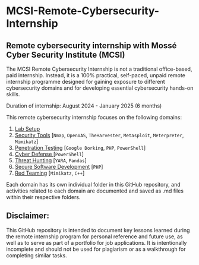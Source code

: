 # MCSI-Remote-Cybersecurity-Internship
## Remote cybersecurity internship with Mossé Cyber Security Institute (MCSI)

The MCSI Remote Cybersecurity Internship is not a traditional office-based, paid internship. Instead, it is a 100% practical, self-paced, unpaid remote internship programme designed for gaining exposure to different cybersecurity domains and for developing essential cybersecurity hands-on skills.

Duration of internship: August 2024 - January 2025 (6 months)

This remote cybersecurity internship focuses on the following domains:
1. [Lab Setup](https://github.com/aaronamran/MCSI-Remote-Cybersecurity-Internship/blob/main/Lab%20Setup/CONTENTS-Lab-Setup.md)  
2. [Security Tools](https://github.com/aaronamran/MCSI-Remote-Cybersecurity-Internship/blob/main/Security%20Tools/CONTENTS-Security-Tools.md)  [`Nmap`, `OpenVAS`, `TheHarvester`, `Metasploit`, `Meterpreter`, `Mimikatz`]
3. [Penetration Testing](https://github.com/aaronamran/MCSI-Remote-Cybersecurity-Internship/blob/main/Penetration%20Testing/CONTENTS-Penetration-Testing.md)  [`Google Dorking`, `PHP`, `PowerShell`]
4. [Cyber Defense ](https://github.com/aaronamran/MCSI-Remote-Cybersecurity-Internship/blob/main/Cyber%20Defense/CONTENTS-Cyber-Defense.md)  [`PowerShell`]
5. [Threat Hunting](https://github.com/aaronamran/MCSI-Remote-Cybersecurity-Internship/blob/main/Threat%20Hunting/CONTENTS-Threat-Hunting.md) [`YARA`, `Pandas`]
6. [Secure Software Development](https://github.com/aaronamran/MCSI-Remote-Cybersecurity-Internship/blob/main/Secure%20Software%20Development/CONTENTS-Secure-Software-Development.md)  [`PHP`]
7. [Red Teaming](https://github.com/aaronamran/MCSI-Remote-Cybersecurity-Internship/blob/main/Red%20Teaming/CONTENTS-Red-Teaming.md)  [`Mimikatz`, `C++`]

Each domain has its own individual folder in this GitHub repository, and activities related to each domain are documented and saved as .md files within their respective folders.

## Disclaimer:
This GitHub repository is intended to document key lessons learned during the remote internship program for personal reference and future use, as well as to serve as part of a portfolio for job applications. It is intentionally incomplete and should not be used for plagiarism or as a walkthrough for completing similar tasks.

